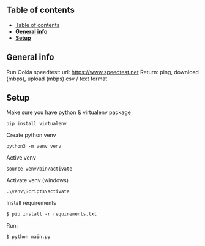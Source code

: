 ## Table of contents
- [Table of contents](#table-of-contents)
- [**General info**](#general-info)
- [**Setup**](#setup)

## **General info** 
Run Ookla speedtest: url: https://www.speedtest.net
Return: ping, download (mbps), upload (mbps)
csv / text format


## **Setup**

Make sure you have python & virtualenv package
```
pip install virtualenv
```
Create python venv
```
python3 -m venv venv
```

Active venv
```
source venv/bin/activate
```
Activate venv (windows)
```
.\venv\Scripts\activate
```
Install requirements
```
$ pip install -r requirements.txt
```

Run:
```
$ python main.py
```